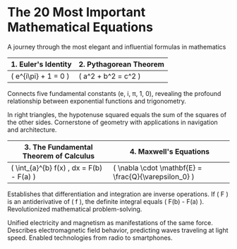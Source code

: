# The 20 Most Important Mathematical Equations

A journey through the most elegant and influential formulas in mathematics

| 1. Euler's Identity | 2. Pythagorean Theorem |
|--------------------|------------------------|
| \( e^{i\pi} + 1 = 0 \) | \( a^2 + b^2 = c^2 \) |

Connects five fundamental constants (e, i, π, 1, 0), revealing the profound relationship between exponential functions and trigonometry.

In right triangles, the hypotenuse squared equals the sum of the squares of the other sides. Cornerstone of geometry with applications in navigation and architecture.

| 3. The Fundamental Theorem of Calculus | 4. Maxwell's Equations |
|----------------------------------------|------------------------|
| \( \int_{a}^{b} f(x) \, dx = F(b) - F(a) \) | \( \nabla \cdot \mathbf{E} = \frac{Q}{\varepsilon_0} \) |

Establishes that differentiation and integration are inverse operations. If \( F \) is an antiderivative of \( f \), the definite integral equals \( F(b) - F(a) \). Revolutionized mathematical problem-solving.

Unified electricity and magnetism as manifestations of the same force. Describes electromagnetic field behavior, predicting waves traveling at light speed. Enabled technologies from radio to smartphones.